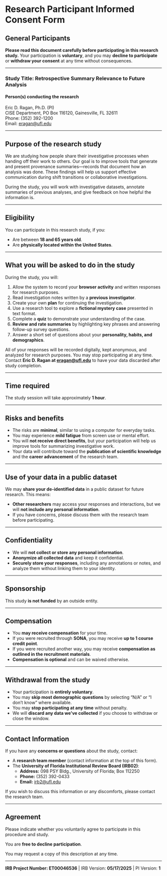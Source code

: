 # Research Participant Informed Consent Form

## General Participants  

**Please read this document carefully before participating in this research study.** Your participation is **voluntary**, and you may **decline to participate** or **withdraw your consent** at any time without consequences.

---

### Study Title: Retrospective Summary Relevance to Future Analysis

#### Person(s) conducting the research

Eric D. Ragan, Ph.D. (PI)  
CISE Department, PO Box 116120, Gainesville, FL 32611  
Phone: (352) 392-1200  
Email: [eragan@ufl.edu](mailto:eragan@ufl.edu)

---

## Purpose of the research study

We are studying how people share their investigative processes when handing off their work to others. Our goal is to improve tools that generate and present provenance summaries—records that document how an analysis was done. These findings will help us support effective communication during shift transitions or collaborative investigations.

During the study, you will work with investigative datasets, annotate summaries of previous analyses, and give feedback on how helpful the information is.

---

## Eligibility

You can participate in this research study, if you:

- Are between **18 and 65 years old**.
- Are **physically located within the United States**.

---

## What you will be asked to do in the study

During the study, you will:

1. Allow the system to record your **browser activity** and written responses for research purposes.
2. Read investigation notes written by a **previous investigator**.
3. Create your own **plan** for continuing the investigation.
4. Use a research tool to explore a **fictional mystery case** presented in text format.
5. Complete a **quiz** to demonstrate your understanding of the case.
6. **Review and rate summaries** by highlighting key phrases and answering follow-up survey questions.
7. Answer a short set of questions about your **personality, habits, and demographics**.

All of your responses will be recorded digitally, kept anonymous, and analyzed for research purposes. You may stop participating at any time. Contact **Eric D. Ragan at [eragan@ufl.edu](mailto:eragan@ufl.edu)** to have your data discarded after study completion.

---

## Time required

The study session will take approximately **1 hour**.

---

## Risks and benefits

- The risks are **minimal**, similar to using a computer for everyday tasks.
- You may experience **mild fatigue** from screen use or mental effort.
- You will **not receive direct benefits**, but your participation will help us improve tools for summarizing investigative work.
- Your data will contribute toward the **publication of scientific knowledge** and the **career advancement** of the research team.

---

## Use of your data in a public dataset

We may **share your de-identified data** in a public dataset for future research. This means:

- **Other researchers** may access your responses and interactions, but we will **not include any personal information**.
- If you have concerns, please discuss them with the research team before participating.

---

## Confidentiality

- We will **not collect or store any personal information**.
- **Anonymize all collected data** and keep it confidential.
- **Securely store your responses**, including any annotations or notes, and analyze them without linking them to your identity.

---

## Sponsorship

This study **is not funded** by an outside entity.

---

## Compensation

- You **may receive compensation** for your time.
- If you were recruited through **SONA**, you may receive **up to 1 course credit point**.
- If you were recruited another way, you may receive **compensation as outlined in the recruitment materials**.
- **Compensation is optional** and can be waived otherwise.

---

## Withdrawal from the study

- Your participation is **entirely voluntary**.
- You may **skip most demographic questions** by selecting “N/A” or “I don’t know” where available.
- You may **stop participating at any time** without penalty.
- We will **discard any data we've collected** if you choose to withdraw or close the window.

---

## Contact Information

If you have any **concerns or questions** about the study, contact:

- A **research team member** (contact information at the top of this form).
- The **University of Florida Institutional Review Board (IRB02)**:
  - **Address:** 098 PSY Bldg., University of Florida; Box 112250
  - **Phone:** (352) 392-0433
  - **Email:** [irb2@ufl.edu](mailto:irb2@ufl.edu)

If you wish to discuss this information or any discomforts, please contact the research team.

---

## Agreement

Please indicate whether you voluntarily agree to participate in this procedure and study.

You are **free to decline participation**.

You may request a copy of this description at any time.

---

**IRB Project Number: ET00046536** | IRB Version: **05/17/2025** | PI Version: **1**
